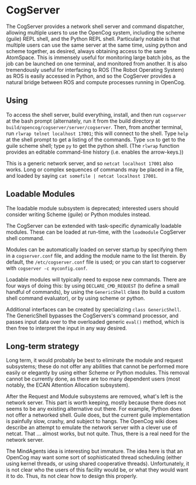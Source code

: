 
CogServer
=========
The CogServer provides a network shell server and command dispatcher,
allowing multiple users to use the OpenCog system, including the
scheme (guile) REPL shell, and the Python REPL shell. Particularly
notable is that multiple users can use the same server at the same time,
using python and scheme together, as desired, always obtaining access
to the same AtomSpace.  This is immensely useful for monitoring large
batch jobs, as the job can be launched on one terminal, and monitored
from another. It is also tremendously useful for interfacing to ROS
(The Robot Operating System) as ROS is easily accessed in Python, and
so the CogServer provides a natural bridge between ROS and compute
processes running in OpenCog.

Using
-----
To access the shell server, build everything, install, and then run
`cogserver` at the bash prompt (alternately, run it from the build
directory at `build/opencog/cogserver/server/cogserver`.  Then, from
another terminal, run `rlwrap telnet localhost 17001`; this will
connect to the shell.  Type `help` at the shell prompt to get a
listing of the commands. Type `scm` to get to the guile scheme shell;
type `py` to get the python shell.  (The `rlwrap` function provides
an editable command-line history (i.e. enables the arrow-keys.))

This is a generic network server, and so `netcat localhost 17001`
also works. Long or complex sequences of commands may be placed in a
file, and loaded by saying `cat somefile | netcat localhost 17001`.

Loadable Modules
----------------
The loadable module subsystem is deprecated; interested users should
consider writing Scheme (guile) or Python modules instead.

The CogServer can be extended with task-specific dynamically loadable
modules. These can be loaded at run-time, with the `loadmodule`
CogServer shell command.

Modules can be automatically loaded on server startup by specifying
them in a `cogserver.conf` file, and adding the module name to the
list therein.  By default, the `/etc/cogserver.conf` file is used;
or you can start to cogserver with `cogserver -c myconfig.conf`.

Loadable modules will typically need to expose new commands. There are
four ways of doing this: by using `DECLARE_CMD_REQUEST` (to define a
small handful of commands), by using the `GenericShell` class (to build
a custom shell command evaluator), or by using scheme or python.

Additional interfaces can be created by specializing
`class GenericShell`.  The GenericShell bypasses the CogServers's
command processor, and passes input data over to the overloaded
generic `eval()` method, which is then free to interpret the input
in any way desired.

Long-term strategy
------------------
Long term, it would probably be best to eliminate the module and request
subsystems; these do not offer any abilities that cannot be performed
more easily or elegantly by using either Scheme or Python modules.
This removal cannot be currently done, as there are too many dependent
users (most notably, the ECAN Attention Allocation subsystem).

After the Request and Module subsystems are removed, what's left is the
network server. This part is worth keeping, mostly because there does
not seems to be any existing alternative out there.  For example, Python
does not offer a networked shell. Guile does, but the current guile
implementation is painfully slow, crashy, and subject to hangs. The
OpenCog wiki does describe an attempt to emulate the network server with
a clever use of netcat.  That ... almost works, but not quite. Thus,
there is a real need for the network server.

The MindAgents idea is interesting but immature. The idea here is that
an OpenCog may want some sort of sophisticated thread scheduling (either
using kernel threads, or using shared cooperative threads).
Unfortunately, it is not clear who the users of this facility would be,
or what they would want it to do. Thus, its not clear how to design
this properly.
